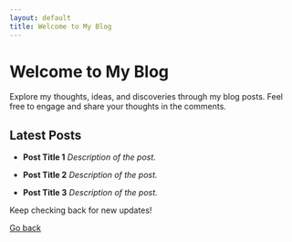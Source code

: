 ```yaml
---
layout: default
title: Welcome to My Blog
---
```


# Welcome to My Blog

Explore my thoughts, ideas, and discoveries through my blog posts. Feel free to engage and share your thoughts in the comments.

## Latest Posts

- **Post Title 1**
  _Description of the post._

- **Post Title 2**
  _Description of the post._

- **Post Title 3**
  _Description of the post._

Keep checking back for new updates!

[Go back](./)
